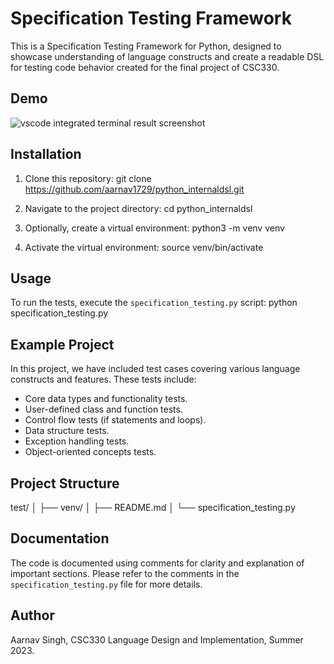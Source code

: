 # Specification Testing Framework
This is a Specification Testing Framework for Python, designed to showcase understanding of language constructs and create a readable DSL for testing code behavior created for the final project of CSC330.

## Demo
![vscode integrated terminal result screenshot](https://github.com/aarnav1729/python_internaldsl/assets/72580375/b9e5db0d-7f8d-475c-b7ec-5ae4e3c19f97)

## Installation
1. Clone this repository:
   git clone https://github.com/aarnav1729/python_internaldsl.git

2. Navigate to the project directory:
    cd python_internaldsl

3. Optionally, create a virtual environment:
    python3 -m venv venv

4. Activate the virtual environment:
    source venv/bin/activate

## Usage
To run the tests, execute the `specification_testing.py` script:
    python specification_testing.py


## Example Project
In this project, we have included test cases covering various language constructs and features. These tests include:

- Core data types and functionality tests.
- User-defined class and function tests.
- Control flow tests (if statements and loops).
- Data structure tests.
- Exception handling tests.
- Object-oriented concepts tests.

## Project Structure
test/
│
├── venv/
│
├── README.md
│
└── specification_testing.py

## Documentation
The code is documented using comments for clarity and explanation of important sections. Please refer to the comments in the `specification_testing.py` file for more details.

## Author
Aarnav Singh,
CSC330 Language Design and Implementation,
Summer 2023.

